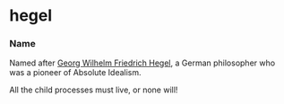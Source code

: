 # hegel

### Name

Named after [Georg Wilhelm Friedrich Hegel](https://en.wikipedia.org/wiki/Georg_Wilhelm_Friedrich_Hegel), a German philosopher who was a pioneer of Absolute Idealism.

All the child processes must live, or none will!
